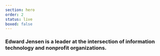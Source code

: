 ```yaml
---
section: hero
order: 2
status: live
boxed: false
---
```


<h3 class="text-4xl font-semibold">Edward Jensen is a leader at the intersection of information technology and nonprofit organizations.</h3>